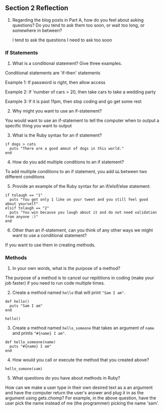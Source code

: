 ## Section 2 Reflection

1. Regarding the blog posts in Part A, how do you feel about asking questions? Do you tend to ask them too soon, or wait too long, or somewhere in between?
    
    I tend to ask the questions I need to ask too soon

### If Statements

1. What is a conditional statement? Give three examples.

Conditional statements are 'if-then' statements 

Example 1: If password is right, then allow access

Example 2: If 'number of cars > 20, then take cars to take a wedding party

Example 3: If it is past 11pm, then stop coding and go get some rest

2. Why might you want to use an if-statement?

You would want to use an if-statement to tell the computer when to output a specific thing you want to output

3. What is the Ruby syntax for an if statement?

````
if dogs > cats
  puts "There are a good amout of dogs in this world."
end
````

4. How do you add multiple conditions to an if statement?

To add multiple conditions to an if statement, you add `&&` between two different conditions

5. Provide an example of the Ruby syntax for an if/elsif/else statement:

````
if tolaugh == "1"
  puts "You get only 1 like on your tweet and you still feel good about yourself"
elsif tolaugh == "2"
  puts "You win because you laugh about it and do not need validation from anyone :)"
end
````


6. Other than an if-statement, can you think of any other ways we might want to use a conditional statement?

If you want to use them in creating methods.

### Methods

1. In your own words, what is the purpose of a method?

The purpose of a method is to cancel our repititions in coding (make your job faster) if you need to run code multiple times.

2. Create a method named `hello` that will print `"Sam I am"`.

````
def hello()
  puts "Sam I am"
end

hello()
````
3. Create a method named `hello_someone` that takes an argument of `name` and prints `"#{name} I am"`.

````
def hello_someone(name)
  puts "#{name} I am"
end
````

4. How would you call or execute the method that you created above?

````
hello_somone(sam)
````

5. What questions do you have about methods in Ruby?

How can we make a user type in their own desired text as a an argument and have the computer return the user's answer and plug it in as the argument using gets.chomp? For example, in the above question, have the user pick the name instead of me (the programmer) picking the name 'sam'.
